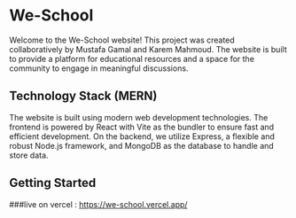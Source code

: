 # We-School

Welcome to the We-School website! This project was created collaboratively by Mustafa Gamal and Karem Mahmoud. The website is built to provide a platform for educational resources and a space for the community to engage in meaningful discussions.

## Technology Stack (MERN)

The website is built using modern web development technologies. The frontend is powered by React with Vite as the bundler to ensure fast and efficient development. On the backend, we utilize Express, a flexible and robust Node.js framework, and MongoDB as the database to handle and store data.

## Getting Started
###live on vercel : https://we-school.vercel.app/
